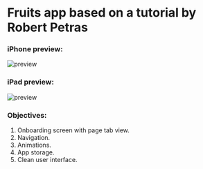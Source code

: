 

# Fruits app based on a tutorial by Robert Petras


### iPhone preview:
![preview](https://github.com/hasan-hm1/fruits/blob/main/preview_iphone.gif)

### iPad preview:
![preview](https://github.com/hasan-hm1/fruits/blob/main/preview_ipad.gif)


### Objectives:

1. Onboarding screen with page tab view.
2. Navigation.
3. Animations.
4. App storage.
5. Clean user interface.
